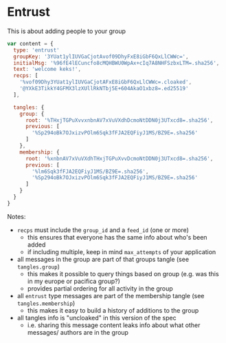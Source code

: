 # Entrust

This is about adding people to your group

```js
var content = {
  type: 'entrust'
  groupKey: '3YUat1ylIUVGaCjotAvof09DhyFxE8iGbF6QxLlCWWc=',
  initialMsg: '%96fE4lECuncfo8cMQHBWU0WpAx+cIq7A8NHFSzbxLTM=.sha256',
  text: 'welcome keks!',                                                // optional
  recps: [
    '%vof09Dhy3YUat1ylIUVGaCjotAFxE8iGbF6QxLlCWWc=.cloaked',
    '@YXkE3TikkY4GFMX3lzXUllRkNTbj5E+604AkaO1xbz8=.ed25519'
  ],

  tangles: {
    group: {
      root: '%THxjTGPuXvvxnbnAV7xVuVXdhDcmoNtDDN0j3UTxcd8=.sha256',
      previous: [
        '%Sp294oBk7OJxizvPOlm6Sqk3fFJA2EQFiyJ1MS/BZ9E=.sha256'
      ]
    },
    membership: {
      root: '%xnbnAV7xVuVXdhTHxjTGPuXvvDcmoNtDDN0j3UTxcd8=.sha256',
      previous: [
        '%lm6Sqk3fFJA2EQFiyJ1MS/BZ9E=.sha256',
        '%Sp294oBk7OJxizvPOlm6Sqk3fFJA2EQFiyJ1MS/BZ9E=.sha256'
      ]
    }
  }
}
```

Notes:
- `recps` must include the `group_id` and a `feed_id` (one or more)
  - this ensures that everyone has the same info about who's been added
  - if including multiple, keep in mind `max_attempts` of your application
- all messages in the group are part of that groups tangle (see `tangles.group`)
  - this makes it possible to query things based on group (e.g. was this in my europe or pacifica group?)
  - provides partial ordering for all activity in the group
- all `entrust` type messages are part of the membership tangle (see `tangles.membership`)
  - this makes it easy to build a history of additions to the group
- all tangles info is "uncloaked" in this version of the spec
  - i.e. sharing this message content leaks info about what other messages/ authors are in the group
